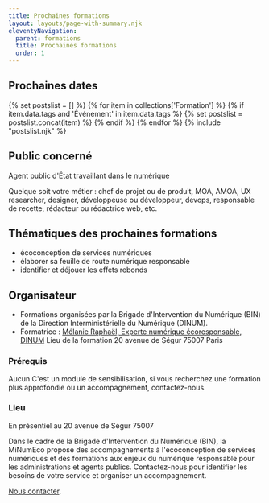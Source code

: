 ```yaml
---
title: Prochaines formations
layout: layouts/page-with-summary.njk
eleventyNavigation:
  parent: formations
  title: Prochaines formations
  order: 1
---
```


## Prochaines dates
{% set postslist = [] %}
{% for item in collections['Formation'] %}
	{% if item.data.tags and 'Événement' in item.data.tags %}
		{% set postslist = postslist.concat(item) %}
	{% endif %}
{% endfor %}
{% include "postslist.njk" %}

## Public concerné
Agent public d'État travaillant dans le numérique

Quelque soit votre métier : chef de projet ou de produit, MOA, AMOA, UX researcher, designer, développeuse ou développeur, devops, responsable de recette, rédacteur ou rédactrice web, etc.

## Thématiques des prochaines formations

* écoconception de services numériques
* élaborer sa feuille de route numérique responsable
* identifier et déjouer les effets rebonds 

## Organisateur 
* Formations organisées par la Brigade d'Intervention du Numérique (BIN) de la Direction Interministérielle du Numérique (DINUM).
* Formatrice : <a href="https://fr.linkedin.com/in/melanieraphael" target="_blank" title="Nouvelle fenêtre : Page Linkedin de Mélanie Raphaël">Mélanie Raphaël, Experte numérique écoresponsable, DINUM</a>
Lieu de la formation 20 avenue de Ségur 75007 Paris

### Prérequis
Aucun
C'est un module de sensibilisation, si vous recherchez une formation plus approfondie ou un accompagnement, contactez-nous.

### Lieu
En présentiel au 20 avenue de Ségur 75007

<div class="fr-highlight">

Dans le cadre de la Brigade d'Intervention du Numérique (BIN), la MiNumEco propose des accompagnements à l'écoconception de services numériques et des formations aux enjeux du numérique responsable pour les administrations et agents publics. 
Contactez-nous pour identifier les besoins de votre service et organiser un accompagnement.

[Nous contacter](/fr/contact).

</div>

